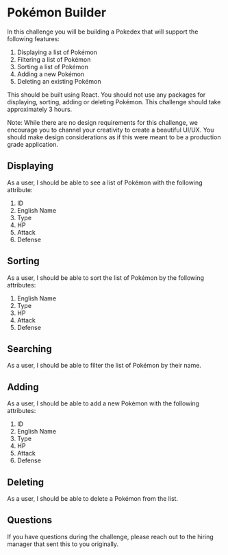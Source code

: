# Pokémon Builder
In this challenge you will be building a Pokedex that will support the following features:
1. Displaying a list of Pokémon
2. Filtering a list of Pokémon
3. Sorting a list of Pokémon
4. Adding a new Pokémon
5. Deleting an existing Pokémon

This should be built using React. You should not use any packages for displaying, sorting, adding or deleting Pokémon. This challenge should take approximately 3 hours.

Note: While there are no design requirements for this challenge, we encourage you to channel your creativity to create a beautiful UI/UX. You should make design considerations as if this were meant to be a production grade application.

## Displaying
As a user, I should be able to see a list of Pokémon with the following attribute:
1. ID
2. English Name
3. Type
4. HP
5. Attack
6. Defense

## Sorting
As a user, I should be able to sort the list of Pokémon by the following attributes:
1. English Name
2. Type
3. HP
4. Attack
5. Defense

## Searching
As a user, I should be able to filter the list of Pokémon by their name.

## Adding
As a user, I should be able to add a new Pokémon with the following attributes:
1. ID
2. English Name
3. Type
4. HP
5. Attack
6. Defense

## Deleting
As a user, I should be able to delete a Pokémon from the list.

## Questions
If you have questions during the challenge, please reach out to the hiring manager that sent this to you originally.

